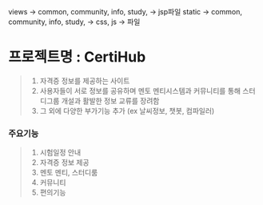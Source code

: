 views -> common, community, info, study, -> jsp파일
static -> common, community, info, study, -> css, js -> 파일


# 프로젝트명 : CertiHub


> 1. 자격증 정보를 제공하는 사이트
> 2. 사용자들이 서로 정보를 공유하며 멘토 멘티시스템과 커뮤니티를 통해 스터디그룹 개설과 활발한 정보 교류를 장려함
> 3. 그 외에 다양한 부가기능 추가 (ex 날씨정보, 챗봇, 컴파일러)



### 주요기능
> 1. 시험일정 안내
> 2. 자격증 정보 제공
> 3. 멘토 멘티, 스터디룸 
> 4. 커뮤니티
> 5. 편의기능



